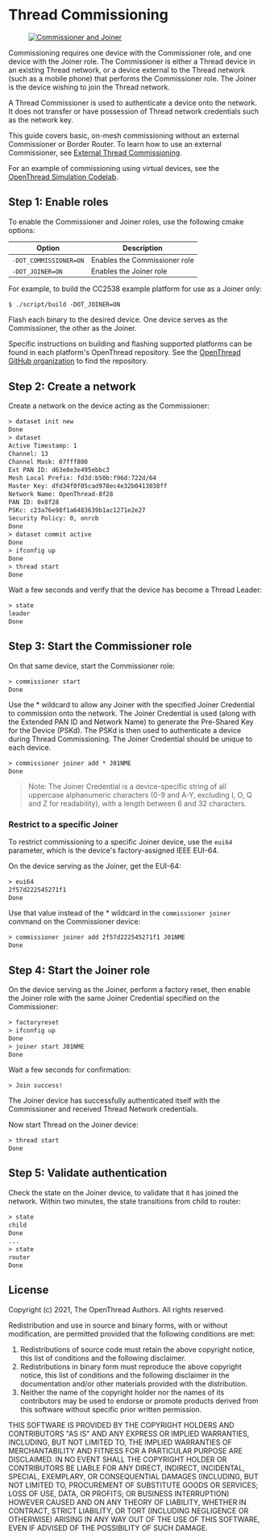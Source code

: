 # Thread Commissioning

<figure class="attempt-right">
<a href="../../guides/images/ot-primer-joiner_2x.png"><img src="../../guides/images/ot-primer-joiner.png" srcset="../../guides/images/ot-primer-joiner.png 1x, ../../guides/images/ot-primer-joiner_2x.png 2x" border="0" alt="Commissioner and Joiner" /></a>
</figure>

Commissioning requires one device with the Commissioner role, and one device
with the Joiner role. The Commissioner is either a Thread device in an
existing Thread network, or a device external to the Thread network (such as a
mobile phone) that performs the Commissioner role. The Joiner is the device
wishing to join the Thread network.

A Thread Commissioner is used to authenticate a device onto the network. It does
not transfer or have possession of Thread network credentials such as the network
key.

This guide covers basic, on-mesh commissioning without an external Commissioner
or Border Router. To learn how to use an external Commissioner, see [External
Thread Commissioning](https://openthread.io/guides/border-router/external-commissioning).

For an example of commissioning using virtual devices, see the
[OpenThread Simulation Codelab](https://openthread.io/codelabs/openthread-simulation/#3).

## Step 1: Enable roles

To enable the Commissioner and Joiner roles, use the following cmake options:

Option | Description
---- | ----
`-DOT_COMMISSIONER=ON` | Enables the Commissioner role
`-DOT_JOINER=ON` | Enables the Joiner role

For example, to build the CC2538 example platform for use as a Joiner only:

```
$ ./script/build -DOT_JOINER=ON
```

Flash each binary to the desired device. One device serves as the Commissioner,
the other as the Joiner.

Specific instructions on building and flashing supported platforms can be found
in each platform's OpenThread repository. See the [OpenThread GitHub organization](https://github.com/openthread) to find the repository.

## Step 2: Create a network

Create a network on the device acting as the Commissioner:

```
> dataset init new
Done
> dataset
Active Timestamp: 1
Channel: 13
Channel Mask: 07fff800
Ext PAN ID: d63e8e3e495ebbc3
Mesh Local Prefix: fd3d:b50b:f96d:722d/64
Master Key: dfd34f0f05cad978ec4e32b0413038ff
Network Name: OpenThread-8f28
PAN ID: 0x8f28
PSKc: c23a76e98f1a6483639b1ac1271e2e27
Security Policy: 0, onrcb
Done
> dataset commit active
Done
> ifconfig up
Done
> thread start
Done
```

Wait a few seconds and verify that the device has become a Thread Leader:

```
> state
leader
Done
```

## Step 3: Start the Commissioner role

On that same device, start the Commissioner role:

```
> commissioner start
Done
```

Use the * wildcard to allow any Joiner with the specified Joiner Credential to
commission onto the network. The Joiner Credential is used (along with the
Extended PAN ID and Network Name) to generate the Pre-Shared Key for the Device
(PSKd). The PSKd is then used to authenticate a device during Thread
Commissioning. The Joiner Credential should be unique to each device.

```
> commissioner joiner add * J01NME
Done
```

> Note: The Joiner Credential is a device-specific string of all uppercase alphanumeric characters (0-9 and A-Y, excluding I, O, Q and Z for readability), with a length between 6 and 32 characters.

### Restrict to a specific Joiner

To restrict commissioning to a specific Joiner device, use the `eui64`
parameter, which is the device's factory-assigned IEEE EUI-64.

On the device serving as the Joiner, get the EUI-64:

```
> eui64
2f57d222545271f1
Done
```

Use that value instead of the * wildcard in the `commissioner joiner` command on
the Commissioner device:

```
> commissioner joiner add 2f57d222545271f1 J01NME
Done
```

## Step 4: Start the Joiner role

On the device serving as the Joiner, perform a factory reset, then enable the
Joiner role with the same Joiner Credential specified on the Commissioner:

```
> factoryreset
> ifconfig up
Done
> joiner start J01NME
Done
```

Wait a few seconds for confirmation:

```
> Join success!
```

The Joiner device has successfully authenticated itself with the Commissioner
and received Thread Network credentials.

Now start Thread on the Joiner device:

```
> thread start
Done
```

## Step 5: Validate authentication

Check the state on the Joiner device, to validate that it has joined the
network. Within two minutes, the state transitions from child to router:

```
> state
child
Done
...
> state
router
Done
```

## License

Copyright (c) 2021, The OpenThread Authors.
All rights reserved.

Redistribution and use in source and binary forms, with or without
modification, are permitted provided that the following conditions are met:
1. Redistributions of source code must retain the above copyright
   notice, this list of conditions and the following disclaimer.
2. Redistributions in binary form must reproduce the above copyright
   notice, this list of conditions and the following disclaimer in the
   documentation and/or other materials provided with the distribution.
3. Neither the name of the copyright holder nor the
   names of its contributors may be used to endorse or promote products
   derived from this software without specific prior written permission.

THIS SOFTWARE IS PROVIDED BY THE COPYRIGHT HOLDERS AND CONTRIBUTORS "AS IS"
AND ANY EXPRESS OR IMPLIED WARRANTIES, INCLUDING, BUT NOT LIMITED TO, THE
IMPLIED WARRANTIES OF MERCHANTABILITY AND FITNESS FOR A PARTICULAR PURPOSE
ARE DISCLAIMED. IN NO EVENT SHALL THE COPYRIGHT HOLDER OR CONTRIBUTORS BE
LIABLE FOR ANY DIRECT, INDIRECT, INCIDENTAL, SPECIAL, EXEMPLARY, OR
CONSEQUENTIAL DAMAGES (INCLUDING, BUT NOT LIMITED TO, PROCUREMENT OF
SUBSTITUTE GOODS OR SERVICES; LOSS OF USE, DATA, OR PROFITS; OR BUSINESS
INTERRUPTION) HOWEVER CAUSED AND ON ANY THEORY OF LIABILITY, WHETHER IN
CONTRACT, STRICT LIABILITY, OR TORT (INCLUDING NEGLIGENCE OR OTHERWISE)
ARISING IN ANY WAY OUT OF THE USE OF THIS SOFTWARE, EVEN IF ADVISED OF THE
POSSIBILITY OF SUCH DAMAGE.
